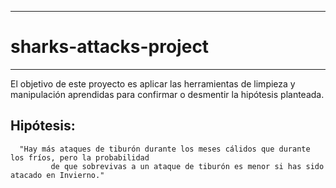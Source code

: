 ---------------------------
# sharks-attacks-project 
------------------------------
El objetivo de este proyecto es aplicar las herramientas de limpieza y manipulación aprendidas para confirmar o desmentir la hipótesis planteada.

## Hipótesis:

      "Hay más ataques de tiburón durante los meses cálidos que durante los fríos, pero la probabilidad 
             de que sobrevivas a un ataque de tiburón es menor si has sido atacado en Invierno."



